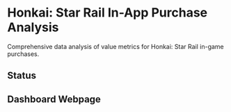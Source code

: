 # Honkai: Star Rail In-App Purchase Analysis

Comprehensive data analysis of value metrics for Honkai: Star Rail in-game purchases.

## Status

## Dashboard Webpage
